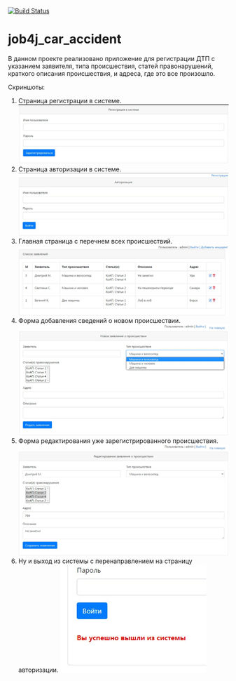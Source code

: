 [![Build Status](https://app.travis-ci.com/Azamat-Sult/job4j_car_accident.svg?branch=main)](https://app.travis-ci.com/Azamat-Sult/job4j_car_accident)
# job4j_car_accident

В данном проекте реализовано приложение для регистрации ДТП с указанием
заявителя, типа происшествия, статей правонарушений, краткого описания
происшествия, и адреса, где это все произошло.

Скриншоты:
1. Страница регистрации в системе.
   ![ScreenShot](screenshots/Screenshot_1.jpg)
2. Страница авторизации в системе.
   ![ScreenShot](screenshots/Screenshot_2.jpg)
3. Главная страница с перечнем всех происшествий.
   ![ScreenShot](screenshots/Screenshot_3.jpg)
4. Форма добавления сведений о новом происшествии.
   ![ScreenShot](screenshots/Screenshot_4.jpg)
5. Форма редактирования уже зарегистрированного происшествия.
   ![ScreenShot](screenshots/Screenshot_5.jpg)
6. Ну и выход из системы с перенаправлением на страницу авторизации.
   ![ScreenShot](screenshots/Screenshot_6.jpg)